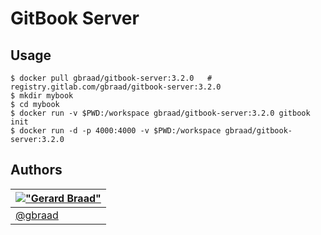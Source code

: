 GitBook Server
==============


Usage
-----

```
$ docker pull gbraad/gitbook-server:3.2.0   # registry.gitlab.com/gbraad/gitbook-server:3.2.0
$ mkdir mybook
$ cd mybook
$ docker run -v $PWD:/workspace gbraad/gitbook-server:3.2.0 gitbook init
$ docker run -d -p 4000:4000 -v $PWD:/workspace gbraad/gitbook-server:3.2.0
```


Authors
-------

| [!["Gerard Braad"](http://gravatar.com/avatar/e466994eea3c2a1672564e45aca844d0.png?s=60)](http://gbraad.nl "Gerard Braad <me@gbraad.nl>") |
|---|
| [@gbraad](https://twitter.com/gbraad)  |

